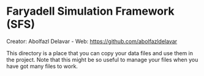 # Faryadell Simulation Framework (SFS)
Creator: Abolfazl Delavar - Web: https://github.com/abolfazldelavar

This directory is a place that you can copy your data files and use them in the project. Note that this might be so useful to manage your files when you have got many files to work.